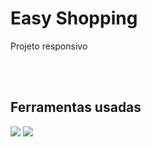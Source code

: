 <h1>Easy Shopping</h1>
<p>Projeto responsivo</p>
<br>
<br>
<h2>Ferramentas usadas</h2>
<img src="https://img.shields.io/badge/HTML-239120?style=for-the-badge&logo=html5&logoColor=white"/>
<img src="https://img.shields.io/badge/CSS-239120?&style=for-the-badge&logo=css3&logoColor=white"/>
